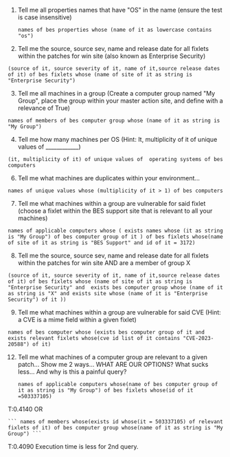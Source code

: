 1. Tell me all properties names that have "OS" in the name (ensure the test is case insensitive)

    ```names of bes properties whose (name of it as lowercase contains "os")```

2. Tell me the source, source sev, name and release date for all fixlets within the patches for win site (also known as Enterprise Security)

  ```(source of it, source severity of it, name of it,source release dates of it) of bes fixlets whose (name of site of it as string is "Enterprise Security")```

3. Tell me all machines in a group (Create a computer group named "My Group", place the group within your master action site, and define with a relevance of True)

  ```names of members of bes computer group whose (name of it as string is "My Group")```

4. Tell me how many machines per OS (Hint: It, multiplicity of it of unique values of ____________)

  ```(it, multiplicity of it) of unique values of  operating systems of bes computers```

6. Tell me what machines are duplicates within your environment...

  ```names of unique values whose (multiplicity of it > 1) of bes computers```
 
7. Tell me what machines within a group are vulnerable for said fixlet (choose a fixlet within the BES support site that is relevant to all your machines)
   
  ```names of applicable computers whose ( exists names whose (it as string is "My Group") of bes computer group of it ) of bes fixlets whose(name of site of it as string is "BES Support" and id of it = 3172)```
 
8. Tell me the source, source sev, name and release date for all fixlets within the patches for win site AND are a member of group X
 
  ```(source of it, source severity of it, name of it,source release dates of it) of bes fixlets whose (name of site of it as string is "Enterprise Security" and  exists bes computer group whose (name of it as string is "X" and exists site whose (name of it is "Enterprise Security") of it ))```
 
9. Tell me what machines within a group are vulnerable for said CVE (Hint: a CVE is a mime field within a given fixlet)
    
  ```names of bes computer whose (exists bes computer group of it and exists relevant fixlets whose(cve id list of it contains "CVE-2023-20588") of it)```

12. Tell me what machines of a computer group are relevant to a given patch... Show me 2 ways... WHAT ARE OUR OPTIONS? What sucks less... And why is this a painful query?

    ``` names of applicable computers whose(name of bes computer group of it as string is "My Group") of bes fixlets whose(id of it =503337105) ```
    
  T:0.4140
     OR

    ``` names of members whose(exists id whose(it = 503337105) of relevant fixlets of it) of bes computer group whose(name of it as string is "My Group") ```

  T:0.4090
Execution time is less for 2nd query. 
  
